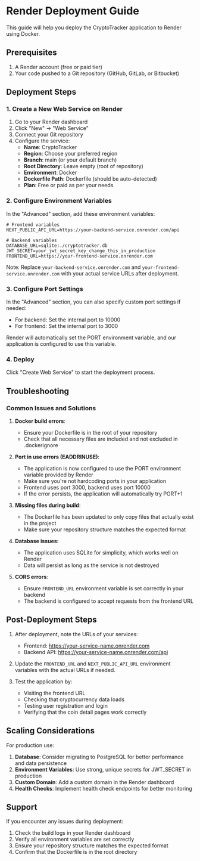 # Render Deployment Guide

This guide will help you deploy the CryptoTracker application to Render using Docker.

## Prerequisites

1. A Render account (free or paid tier)
2. Your code pushed to a Git repository (GitHub, GitLab, or Bitbucket)

## Deployment Steps

### 1. Create a New Web Service on Render

1. Go to your Render dashboard
2. Click "New" → "Web Service"
3. Connect your Git repository
4. Configure the service:
   - **Name**: CryptoTracker
   - **Region**: Choose your preferred region
   - **Branch**: main (or your default branch)
   - **Root Directory**: Leave empty (root of repository)
   - **Environment**: Docker
   - **Dockerfile Path**: Dockerfile (should be auto-detected)
   - **Plan**: Free or paid as per your needs

### 2. Configure Environment Variables

In the "Advanced" section, add these environment variables:

```
# Frontend variables
NEXT_PUBLIC_API_URL=https://your-backend-service.onrender.com/api

# Backend variables
DATABASE_URL=sqlite:./cryptotracker.db
JWT_SECRET=your_jwt_secret_key_change_this_in_production
FRONTEND_URL=https://your-frontend-service.onrender.com
```

Note: Replace `your-backend-service.onrender.com` and `your-frontend-service.onrender.com` with your actual service URLs after deployment.

### 3. Configure Port Settings

In the "Advanced" section, you can also specify custom port settings if needed:
- For backend: Set the internal port to 10000
- For frontend: Set the internal port to 3000

Render will automatically set the PORT environment variable, and our application is configured to use this variable.

### 4. Deploy

Click "Create Web Service" to start the deployment process.

## Troubleshooting

### Common Issues and Solutions

1. **Docker build errors**:
   - Ensure your Dockerfile is in the root of your repository
   - Check that all necessary files are included and not excluded in .dockerignore

2. **Port in use errors (EADDRINUSE)**:
   - The application is now configured to use the PORT environment variable provided by Render
   - Make sure you're not hardcoding ports in your application
   - Frontend uses port 3000, backend uses port 10000
   - If the error persists, the application will automatically try PORT+1

3. **Missing files during build**:
   - The Dockerfile has been updated to only copy files that actually exist in the project
   - Make sure your repository structure matches the expected format

4. **Database issues**:
   - The application uses SQLite for simplicity, which works well on Render
   - Data will persist as long as the service is not destroyed

5. **CORS errors**:
   - Ensure `FRONTEND_URL` environment variable is set correctly in your backend
   - The backend is configured to accept requests from the frontend URL

## Post-Deployment Steps

1. After deployment, note the URLs of your services:
   - Frontend: https://your-service-name.onrender.com
   - Backend API: https://your-service-name.onrender.com/api

2. Update the `FRONTEND_URL` and `NEXT_PUBLIC_API_URL` environment variables with the actual URLs if needed.

3. Test the application by:
   - Visiting the frontend URL
   - Checking that cryptocurrency data loads
   - Testing user registration and login
   - Verifying that the coin detail pages work correctly

## Scaling Considerations

For production use:

1. **Database**: Consider migrating to PostgreSQL for better performance and data persistence
2. **Environment Variables**: Use strong, unique secrets for JWT_SECRET in production
3. **Custom Domain**: Add a custom domain in the Render dashboard
4. **Health Checks**: Implement health check endpoints for better monitoring

## Support

If you encounter any issues during deployment:

1. Check the build logs in your Render dashboard
2. Verify all environment variables are set correctly
3. Ensure your repository structure matches the expected format
4. Confirm that the Dockerfile is in the root directory